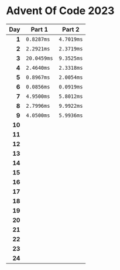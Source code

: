# Advent Of Code 2023

<!-- begin performance table -->
| Day | Part 1 | Part 2 |
| -: | - | - |
| **1** | `0.8287ms` | `4.7019ms` |
| **2** | `2.2921ms` | `2.3719ms` |
| **3** | `20.0459ms` | `9.3525ms` |
| **4** | `2.4640ms` | `2.3318ms` |
| **5** | `0.8967ms` | `2.0054ms` |
| **6** | `0.0856ms` | `0.0919ms` |
| **7** | `4.9500ms` | `5.8012ms` |
| **8** | `2.7996ms` | `9.9922ms` |
| **9** | `4.0500ms` | `5.9936ms` |
| **10** |  |  |
| **11** |  |  |
| **12** |  |  |
| **13** |  |  |
| **14** |  |  |
| **15** |  |  |
| **16** |  |  |
| **17** |  |  |
| **18** |  |  |
| **19** |  |  |
| **20** |  |  |
| **21** |  |  |
| **22** |  |  |
| **23** |  |  |
| **24** |  |  |
<!-- end performance table -->
